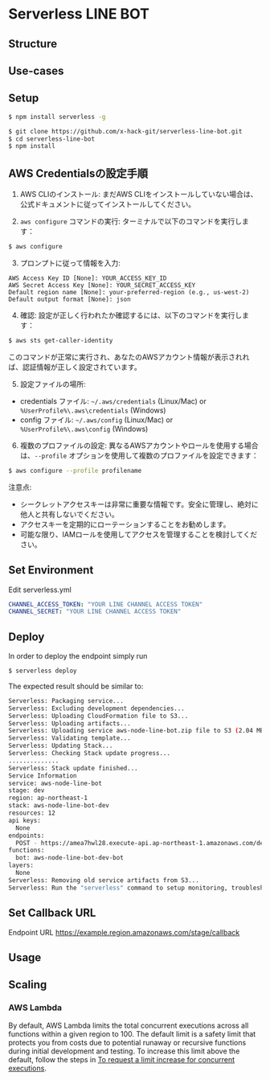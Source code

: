 # Serverless LINE BOT

## Structure

## Use-cases

## Setup

```bash
$ npm install serverless -g
```

```bash
$ git clone https://github.com/x-hack-git/serverless-line-bot.git
$ cd serverless-line-bot
$ npm install
```

## AWS Credentialsの設定手順

1. AWS CLIのインストール:
   まだAWS CLIをインストールしていない場合は、公式ドキュメントに従ってインストールしてください。

2. `aws configure` コマンドの実行:
  ターミナルで以下のコマンドを実行します：
  ```bash
  $ aws configure
  ```

3. プロンプトに従って情報を入力:
  ```
  AWS Access Key ID [None]: YOUR_ACCESS_KEY_ID
  AWS Secret Access Key [None]: YOUR_SECRET_ACCESS_KEY
  Default region name [None]: your-preferred-region (e.g., us-west-2)
  Default output format [None]: json
  ```

4. 確認:
  設定が正しく行われたか確認するには、以下のコマンドを実行します：
  ```bash
  $ aws sts get-caller-identity
  ```
  このコマンドが正常に実行され、あなたのAWSアカウント情報が表示されれば、認証情報が正しく設定されています。

5. 設定ファイルの場所:
  - credentials ファイル: `~/.aws/credentials` (Linux/Mac) or `%UserProfile%\.aws\credentials` (Windows)
  - config ファイル: `~/.aws/config` (Linux/Mac) or `%UserProfile%\.aws\config` (Windows)

6. 複数のプロファイルの設定:
  異なるAWSアカウントやロールを使用する場合は、`--profile` オプションを使用して複数のプロファイルを設定できます：
  ```bash
  $ aws configure --profile profilename
  ```

注意点:
- シークレットアクセスキーは非常に重要な情報です。安全に管理し、絶対に他人と共有しないでください。
- アクセスキーを定期的にローテーションすることをお勧めします。
- 可能な限り、IAMロールを使用してアクセスを管理することを検討してください。

## Set Environment

Edit serverless.yml

```yml
CHANNEL_ACCESS_TOKEN: "YOUR LINE CHANNEL ACCESS TOKEN"
CHANNEL_SECRET: "YOUR LINE CHANNEL ACCESS TOKEN"
```

## Deploy

In order to deploy the endpoint simply run

```bash
$ serverless deploy
```

The expected result should be similar to:

```bash
Serverless: Packaging service...
Serverless: Excluding development dependencies...
Serverless: Uploading CloudFormation file to S3...
Serverless: Uploading artifacts...
Serverless: Uploading service aws-node-line-bot.zip file to S3 (2.04 MB)...
Serverless: Validating template...
Serverless: Updating Stack...
Serverless: Checking Stack update progress...
..............
Serverless: Stack update finished...
Service Information
service: aws-node-line-bot
stage: dev
region: ap-northeast-1
stack: aws-node-line-bot-dev
resources: 12
api keys:
  None
endpoints:
  POST - https://amea7hwl28.execute-api.ap-northeast-1.amazonaws.com/dev/callback
functions:
  bot: aws-node-line-bot-dev-bot
layers:
  None
Serverless: Removing old service artifacts from S3...
Serverless: Run the "serverless" command to setup monitoring, troubleshooting and testing.
```

## Set Callback URL

Endpoint URL https://example.region.amazonaws.com/stage/callback

## Usage

## Scaling

### AWS Lambda

By default, AWS Lambda limits the total concurrent executions across all functions within a given region to 100. The default limit is a safety limit that protects you from costs due to potential runaway or recursive functions during initial development and testing. To increase this limit above the default, follow the steps in [To request a limit increase for concurrent executions](http://docs.aws.amazon.com/lambda/latest/dg/concurrent-executions.html#increase-concurrent-executions-limit).
